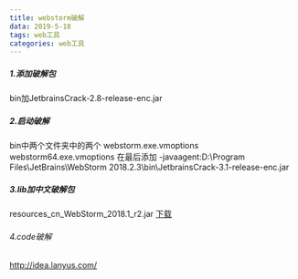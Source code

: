 ```yaml
---
title: webstorm破解
data: 2019-5-18
tags: web工具
categories: web工具
---
```


##### 1.添加破解包
bin加JetbrainsCrack-2.8-release-enc.jar

##### 2.启动破解
bin中两个文件夹中的两个
webstorm.exe.vmoptions
webstorm64.exe.vmoptions
在最后添加
-javaagent:D:\Program Files\JetBrains\WebStorm 2018.2.3\bin\JetbrainsCrack-3.1-release-enc.jar

##### 3.lib加中文破解包
resources_cn_WebStorm_2018.1_r2.jar
[下载](http://note.youdao.com/noteshare?id=cf9619f2a03ec261ed815ec3543abee6&sub=E3DF9DFF71994F2ABBFB17013E9C5A3D)

###### 4.code破解
http://idea.lanyus.com/